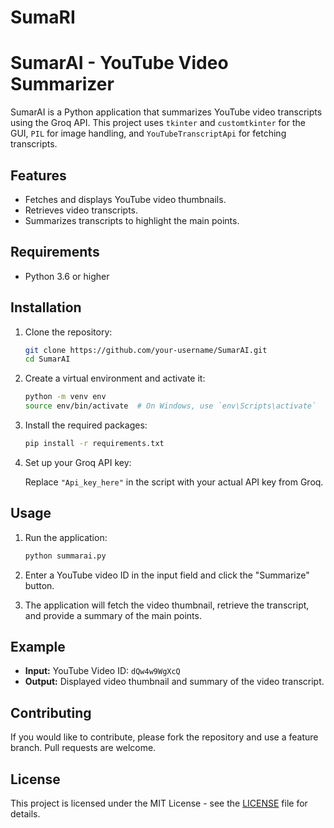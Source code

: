 # SumaRI
# SumarAI - YouTube Video Summarizer

SumarAI is a Python application that summarizes YouTube video transcripts using the Groq API. This project uses `tkinter` and `customtkinter` for the GUI, `PIL` for image handling, and `YouTubeTranscriptApi` for fetching transcripts.

## Features

- Fetches and displays YouTube video thumbnails.
- Retrieves video transcripts.
- Summarizes transcripts to highlight the main points.

## Requirements

- Python 3.6 or higher

## Installation

1. Clone the repository:

    ```bash
    git clone https://github.com/your-username/SumarAI.git
    cd SumarAI
    ```

2. Create a virtual environment and activate it:

    ```bash
    python -m venv env
    source env/bin/activate  # On Windows, use `env\Scripts\activate`
    ```

3. Install the required packages:

    ```bash
    pip install -r requirements.txt
    ```
4. Set up your Groq API key:

    Replace `"Api_key_here"` in the script with your actual API key from Groq.

## Usage

1. Run the application:

    ```bash
    python summarai.py
    ```

2. Enter a YouTube video ID in the input field and click the "Summarize" button.

3. The application will fetch the video thumbnail, retrieve the transcript, and provide a summary of the main points.

## Example

- **Input:** YouTube Video ID: `dQw4w9WgXcQ`
- **Output:** Displayed video thumbnail and summary of the video transcript.

## Contributing

If you would like to contribute, please fork the repository and use a feature branch. Pull requests are welcome.

## License

This project is licensed under the MIT License - see the [LICENSE](LICENSE) file for details.


